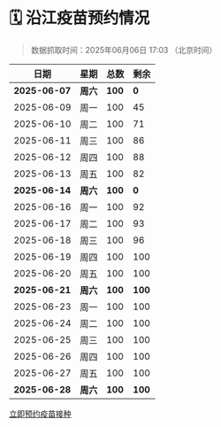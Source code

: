# 🗓️ 沿江疫苗预约情况

> 数据抓取时间：2025年06月06日 17:03 （北京时间）

| 日期 | 星期 | 总数 | 剩余 |
|------|------|------|------|
| **2025-06-07** | **周六** | **100** | **0** |
| 2025-06-09 | 周一 | 100 | 45 |
| 2025-06-10 | 周二 | 100 | 71 |
| 2025-06-11 | 周三 | 100 | 86 |
| 2025-06-12 | 周四 | 100 | 88 |
| 2025-06-13 | 周五 | 100 | 82 |
| **2025-06-14** | **周六** | **100** | **0** |
| 2025-06-16 | 周一 | 100 | 92 |
| 2025-06-17 | 周二 | 100 | 93 |
| 2025-06-18 | 周三 | 100 | 96 |
| 2025-06-19 | 周四 | 100 | 100 |
| 2025-06-20 | 周五 | 100 | 100 |
| **2025-06-21** | **周六** | **100** | **100** |
| 2025-06-23 | 周一 | 100 | 100 |
| 2025-06-24 | 周二 | 100 | 100 |
| 2025-06-25 | 周三 | 100 | 100 |
| 2025-06-26 | 周四 | 100 | 100 |
| 2025-06-27 | 周五 | 100 | 100 |
| **2025-06-28** | **周六** | **100** | **100** |


<div class="button-container">
<a class="btn" href="http://yfzweb.ishequ.net/#/login" target="_blank">立即预约疫苗接种</a>
</div>
